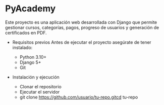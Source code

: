 # PyAcademy

Este proyecto es una aplicación web desarrollada con Django que permite gestionar cursos, categorías, pagos, progreso de usuarios y generación de certificados en PDF.

- Requisitos previos
Antes de ejecutar el proyecto asegúrate de tener instalado:
  - Python 3.10+
  - Django 5+
  - Git
  
- Instalación y ejecución
  - Clonar el repositorio
  - Ejecutar el servidor
  - git clone https://github.com/usuario/tu-repo.gitcd tu-repo
